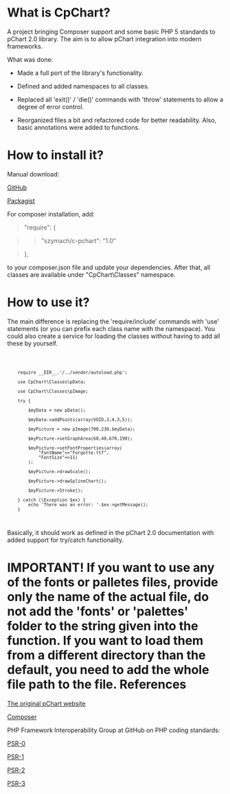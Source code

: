 What is CpChart?
===============

A project bringing Composer support and some basic PHP 5 standards to pChart 2.0 library.
The aim is to allow pChart integration into modern frameworks.

What was done:

- Made a full port of the library's functionality.

- Defined and added namespaces to all classes.

- Replaced all 'exit()' / 'die()' commands with 'throw' statements to allow a degree of error control.

- Reorganized files a bit and refactored code for better readability. Also, basic annotations were added
to functions.

How to install it?
================

Manual download: 

[GitHub](https://github.com/szymach/cp-chart)

[Packagist](https://packagist.org/packages/szymach/cp-chart)

For composer installation, add:

>"require": {

>> "szymach/c-pchart": "1.0"

> },

to your composer.json file and update your dependencies. After that, all
classes are available under "CpChart\Classes" namespace.

How to use it?
==============

The main difference is replacing the 'require/include' commands with 'use'
statements (or you can prefix each class name with the namespace). 
You could also create a service for loading the classes without
having to add all these by yourself.

<code>

        require __DIR__.'/../vendor/autoload.php';

        use CpChart\Classes\pData;

        use CpChart\Classes\pImage;

        try {

            $myData = new pData();

            $myData->addPoints(array(VOID,3,4,3,5));

            $myPicture = new pImage(700,230,$myData);

            $myPicture->setGraphArea(60,40,670,190);

            $myPicture->setFontProperties(array(
                "FontName"=>"Forgotte.ttf",
                "FontSize"=>11)
            );

            $myPicture->drawScale();

            $myPicture->drawSplineChart();   

            $myPicture->Stroke();
    
        } catch (\Exception $ex) {
            echo 'There was an error: '.$ex->getMessage();
        }
</code>

Basically, it should work as defined in the pChart 2.0 documentation with added
support for try/catch functionality. 

IMPORTANT! If you want to use any of the fonts or palletes files, provide only
the name of the actual file, do not add the 'fonts' or 'palettes' folder to the
string given into the function. If you want to load them from a different directory
than the default, you need to add the whole file path to the file.
References
==========
[The original pChart website](http://www.pchart.net/)

[Composer](https://getcomposer.org/)

PHP Framework Interoperability Group at GitHub on PHP coding standards:

[PSR-0](https://github.com/php-fig/fig-standards/blob/master/accepted/PSR-0.md)

[PSR-1](https://github.com/php-fig/fig-standards/blob/master/accepted/PSR-1-basic-coding-standard.md)

[PSR-2](https://github.com/php-fig/fig-standards/blob/master/accepted/PSR-2-coding-style-guide.md)

[PSR-3](https://github.com/php-fig/fig-standards/blob/master/accepted/PSR-4-autoloader.md)